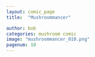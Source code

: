 ```yaml
---
layout: comic_page
title:  "Mushroommancer"

author: bob
categories: mushroom comic
image: "mushroommancer_010.png"
pagenum: 10
---
```

